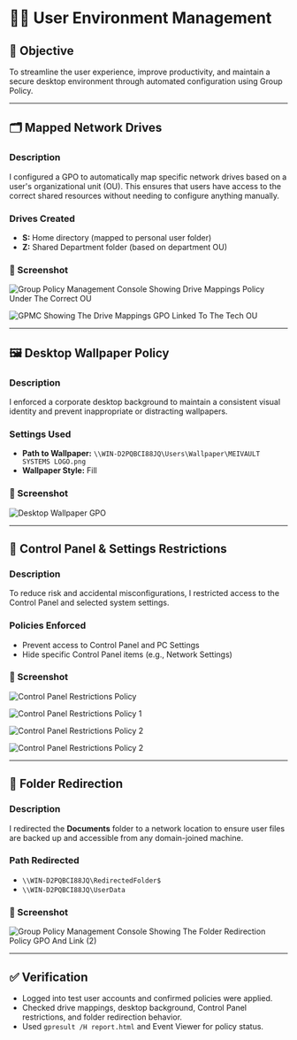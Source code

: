# 🧑‍💻 User Environment Management

## 🎯 Objective
To streamline the user experience, improve productivity, and maintain a secure desktop environment through automated configuration using Group Policy.

---

## 🗂️ Mapped Network Drives

### Description
I configured a GPO to automatically map specific network drives based on a user's organizational unit (OU). This ensures that users have access to the correct shared resources without needing to configure anything manually.

### Drives Created
- **S:** Home directory (mapped to personal user folder)
- **Z:** Shared Department folder (based on department OU)

### 📸 Screenshot
![Group Policy Management Console Showing Drive Mappings Policy Under The Correct OU](https://github.com/user-attachments/assets/f2585604-6be3-4e48-abda-158d16f17783)

![GPMC Showing The Drive Mappings GPO Linked To The Tech OU](https://github.com/user-attachments/assets/fe001a9d-547e-4d17-aa27-ee2636c0386d)

---

## 🖼️ Desktop Wallpaper Policy

### Description
I enforced a corporate desktop background to maintain a consistent visual identity and prevent inappropriate or distracting wallpapers.

### Settings Used
- **Path to Wallpaper:** `\\WIN-D2PQBCI88JQ\Users\Wallpaper\MEIVAULT SYSTEMS LOGO.png`
- **Wallpaper Style:** Fill

### 📸 Screenshot
![Desktop Wallpaper GPO](https://github.com/user-attachments/assets/c7fa5a84-94d7-4790-83fe-d9633974e956)

---

## 🚫 Control Panel & Settings Restrictions

### Description
To reduce risk and accidental misconfigurations, I restricted access to the Control Panel and selected system settings.

### Policies Enforced
- Prevent access to Control Panel and PC Settings
- Hide specific Control Panel items (e.g., Network Settings)

### 📸 Screenshot
![Control Panel Restrictions Policy](https://github.com/user-attachments/assets/bd46cb94-aa86-4489-8cd6-799e73725aad)

![Control Panel Restrictions Policy 1](https://github.com/user-attachments/assets/fa9264c7-7440-40eb-b34c-4b037c7acef2)

![Control Panel Restrictions Policy 2](https://github.com/user-attachments/assets/8411723b-8663-492a-a50b-e6c336916b21)

![Control Panel Restrictions Policy 2](https://github.com/user-attachments/assets/18760da3-914e-43cb-8f81-afafe8ffe9db)

---

## 🧰 Folder Redirection

### Description
I redirected the **Documents** folder to a network location to ensure user files are backed up and accessible from any domain-joined machine.

### Path Redirected
- `\\WIN-D2PQBCI88JQ\RedirectedFolder$`
- `\\WIN-D2PQBCI88JQ\UserData`

### 📸 Screenshot
![Group Policy Management Console Showing The Folder Redirection Policy GPO And Link (2)](https://github.com/user-attachments/assets/ba7969ae-be46-466e-89c1-5d863c0d4e45)

---

## ✅ Verification
- Logged into test user accounts and confirmed policies were applied.
- Checked drive mappings, desktop background, Control Panel restrictions, and folder redirection behavior.
- Used `gpresult /H report.html` and Event Viewer for policy status.
